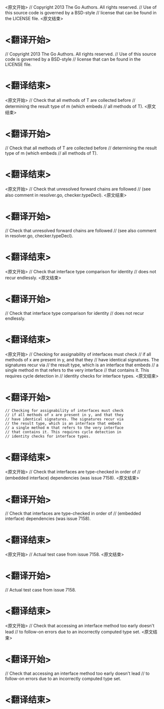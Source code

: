 
<原文开始>
// Copyright 2013 The Go Authors. All rights reserved.
// Use of this source code is governed by a BSD-style
// license that can be found in the LICENSE file.
<原文结束>

# <翻译开始>
// Copyright 2013 The Go Authors. All rights reserved.
// Use of this source code is governed by a BSD-style
// license that can be found in the LICENSE file.
# <翻译结束>


<原文开始>
// Check that all methods of T are collected before
// determining the result type of m (which embeds
// all methods of T).
<原文结束>

# <翻译开始>
// Check that all methods of T are collected before
// determining the result type of m (which embeds
// all methods of T).
# <翻译结束>


<原文开始>
// Check that unresolved forward chains are followed
// (see also comment in resolver.go, checker.typeDecl).
<原文结束>

# <翻译开始>
// Check that unresolved forward chains are followed
// (see also comment in resolver.go, checker.typeDecl).
# <翻译结束>


<原文开始>
// Check that interface type comparison for identity
// does not recur endlessly.
<原文结束>

# <翻译开始>
// Check that interface type comparison for identity
// does not recur endlessly.
# <翻译结束>


<原文开始>
	// Checking for assignability of interfaces must check
	// if all methods of x are present in y, and that they
	// have identical signatures. The signatures recur via
	// the result type, which is an interface that embeds
	// a single method m that refers to the very interface
	// that contains it. This requires cycle detection in
	// identity checks for interface types.
<原文结束>

# <翻译开始>
	// Checking for assignability of interfaces must check
	// if all methods of x are present in y, and that they
	// have identical signatures. The signatures recur via
	// the result type, which is an interface that embeds
	// a single method m that refers to the very interface
	// that contains it. This requires cycle detection in
	// identity checks for interface types.
# <翻译结束>


<原文开始>
// Check that interfaces are type-checked in order of
// (embedded interface) dependencies (was issue 7158).
<原文结束>

# <翻译开始>
// Check that interfaces are type-checked in order of
// (embedded interface) dependencies (was issue 7158).
# <翻译结束>


<原文开始>
// Actual test case from issue 7158.
<原文结束>

# <翻译开始>
// Actual test case from issue 7158.
# <翻译结束>


<原文开始>
// Check that accessing an interface method too early doesn't lead
// to follow-on errors due to an incorrectly computed type set.
<原文结束>

# <翻译开始>
// Check that accessing an interface method too early doesn't lead
// to follow-on errors due to an incorrectly computed type set.
# <翻译结束>

